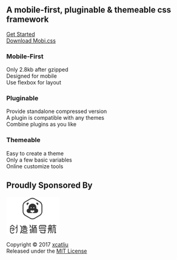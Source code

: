 <div class="flex-center">
  <div class="site-padding-bottom-big container-wider">
    <div class="flex-center top-gap-big">
      <h2 class="text-center site-font-weight-normal site-description-title top-gap-big">
        A mobile-first, pluginable & themeable css framework
      </h2>
    </div>
    <div class="flex-center top-gap-big units-gap-big">
      <div class="unit-0 top-gap-big">
        <a href="docs" class="btn btn-primary site-btn-big">Get Started</a>
      </div>
      <div class="unit-0 top-gap-big">
        <a href="https://github.com/mobi-css/mobi.css/releases" class="btn site-btn-big">Download Mobi.css</a>
      </div>
    </div>
  </div>
</div>

<div class="flex-center">
  <div class="site-padding-bottom-big container-wider">
    <div class="flex-center units-gap-big">
      <div class="site-intro text-center unit">
        <h3 class="site-font-weight-normal text-primary">Mobile-First</h3>
        <p>
          Only 2.8kb after gzipped<br/>
          Designed for mobile<br/>
          Use flexbox for layout<br/>
        </p>
      </div>
      <div class="site-intro text-center unit">
        <h3 class="site-font-weight-normal text-primary">Pluginable</h3>
        <p>
          Provide standalone compressed version<br/>
          A plugin is compatible with any themes<br/>
          Combine plugins as you like
        </p>
      </div>
      <div class="site-intro text-center unit">
        <h3 class="site-font-weight-normal text-primary">Themeable</h3>
        <p>
          Easy to create a theme<br/>
          Only a few basic variables<br/>
          Online customize tools
        </p>
      </div>
    </div>
  </div>
</div>

<div class="site-color-background-faded flex-center">
  <div class="container-wider text-center">
    <h2 class="site-font-weight-normal text-small text-muted">Proudly Sponsored By</h2>
    <div class="top-gap">
      <a href="http://chuangzaoshi.com/" target="_blank">
        <img src="img/chuangzaoshi.svg" height="100" />
      </a>
    </div>
    <div class="text-center text-muted text-small">
      <p class="top-gap-big">Copyright &copy; 2017 <a href="https://github.com/xcatliu" class="text-muted">xcatliu</a><br/>Released under the <a href="https://opensource.org/licenses/MIT" class="text-muted">MIT License</a></p>
    </div>
  </div>
</div>